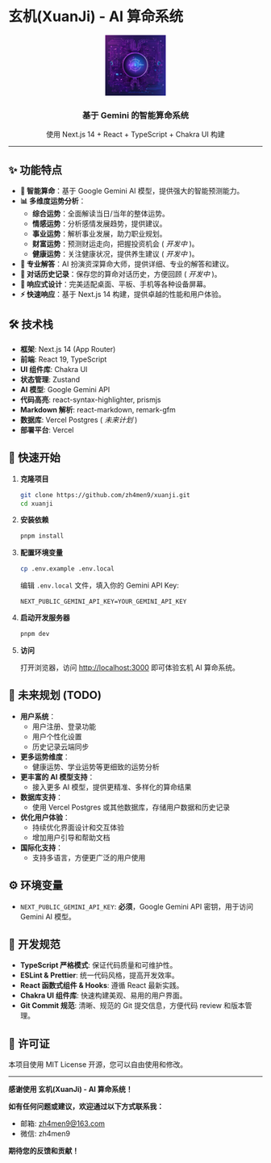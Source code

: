 # 玄机(XuanJi) - AI 算命系统

<p align="center">
  <img src="public/logo.png" width="120" alt="玄机AI算命系统 Logo" />
</p>

<h3 align="center">基于 Gemini 的智能算命系统</h3>

<p align="center">
  使用 Next.js 14 + React + TypeScript + Chakra UI 构建
</p>

---

## ✨ 功能特点

- **🔮 智能算命**：基于 Google Gemini AI 模型，提供强大的智能预测能力。
- **📊 多维度运势分析**：
    - **综合运势**：全面解读当日/当年的整体运势。
    - **情感运势**：分析感情发展趋势，提供建议。
    - **事业运势**：解析事业发展，助力职业规划。
    - **财富运势**：预测财运走向，把握投资机会 ( *开发中* )。
    - **健康运势**：关注健康状况，提供养生建议 ( *开发中* )。
- **💫 专业解答**：AI 扮演资深算命大师，提供详细、专业的解答和建议。
- **📝 对话历史记录**：保存您的算命对话历史，方便回顾 ( *开发中* )。
- **📱 响应式设计**：完美适配桌面、平板、手机等各种设备屏幕。
- **⚡️ 快速响应**：基于 Next.js 14 构建，提供卓越的性能和用户体验。

## 🛠️ 技术栈

- **框架**: Next.js 14 (App Router)
- **前端**: React 19, TypeScript
- **UI 组件库**: Chakra UI
- **状态管理**: Zustand
- **AI 模型**: Google Gemini API
- **代码高亮**: react-syntax-highlighter, prismjs
- **Markdown 解析**: react-markdown, remark-gfm
- **数据库**: Vercel Postgres ( *未来计划* )
- **部署平台**: Vercel

## 🚀 快速开始

1. **克隆项目**

   ```bash
   git clone https://github.com/zh4men9/xuanji.git
   cd xuanji
   ```

2. **安装依赖**

   ```bash
   pnpm install
   ```

3. **配置环境变量**

   ```bash
   cp .env.example .env.local
   ```
   编辑 `.env.local` 文件，填入你的 Gemini API Key:
   ```
   NEXT_PUBLIC_GEMINI_API_KEY=YOUR_GEMINI_API_KEY
   ```

4. **启动开发服务器**

   ```bash
   pnpm dev
   ```

5. **访问**

   打开浏览器，访问 [http://localhost:3000](http://localhost:3000) 即可体验玄机 AI 算命系统。

## 🎯 未来规划 (TODO)

- **用户系统**：
    - 用户注册、登录功能
    - 用户个性化设置
    - 历史记录云端同步
- **更多运势维度**：
    - 健康运势、学业运势等更细致的运势分析
- **更丰富的 AI 模型支持**：
    - 接入更多 AI 模型，提供更精准、多样化的算命结果
- **数据库支持**：
    - 使用 Vercel Postgres 或其他数据库，存储用户数据和历史记录
- **优化用户体验**：
    - 持续优化界面设计和交互体验
    - 增加用户引导和帮助文档
- **国际化支持**：
    - 支持多语言，方便更广泛的用户使用

## ⚙️ 环境变量

- `NEXT_PUBLIC_GEMINI_API_KEY`:  **必须**，Google Gemini API 密钥，用于访问 Gemini AI 模型。

## 📜 开发规范

- **TypeScript 严格模式**:  保证代码质量和可维护性。
- **ESLint & Prettier**:  统一代码风格，提高开发效率。
- **React 函数式组件 & Hooks**:  遵循 React 最新实践。
- **Chakra UI 组件库**:  快速构建美观、易用的用户界面。
- **Git Commit 规范**:  清晰、规范的 Git 提交信息，方便代码 review 和版本管理。

## 📄 许可证

本项目使用 MIT License 开源，您可以自由使用和修改。

---

**感谢使用 玄机(XuanJi) - AI 算命系统！**

**如有任何问题或建议，欢迎通过以下方式联系我：**

- 邮箱: zh4men9@163.com
- 微信: zh4men9

**期待您的反馈和贡献！**

